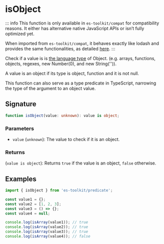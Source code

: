 # isObject

::: info
This function is only available in `es-toolkit/compat` for compatibility reasons. It either has alternative native JavaScript APIs or isn’t fully optimized yet.

When imported from `es-toolkit/compat`, it behaves exactly like lodash and provides the same functionalities, as detailed [here](../../../compatibility.md).
:::

Check if a value is is [the language type](https://262.ecma-international.org/7.0/#sec-ecmascript-language-types) of Object. (e.g. arrays, functions, objects, regexes, new Number(0), and new String('')).

A value is an object if its type is object, function and it is not null.

This function can also serve as a type predicate in TypeScript, narrowing the type of the argument to an object value.

## Signature

```typescript
function isObject(value: unknown): value is object;
```

### Parameters

- `value` (`unknown`): The value to check if it is an object.

### Returns

(`value is object`): Returns `true` if the value is an object, `false` otherwise.

## Examples

```typescript
import { isObject } from 'es-toolkit/predicate';

const value1 = {};
const value2 = [1, 2, 3];
const value3 = () => {};
const value4 = null;

console.log(isArray(value1)); // true
console.log(isArray(value2)); // true
console.log(isArray(value3)); // true
console.log(isArray(value4)); // false
```
